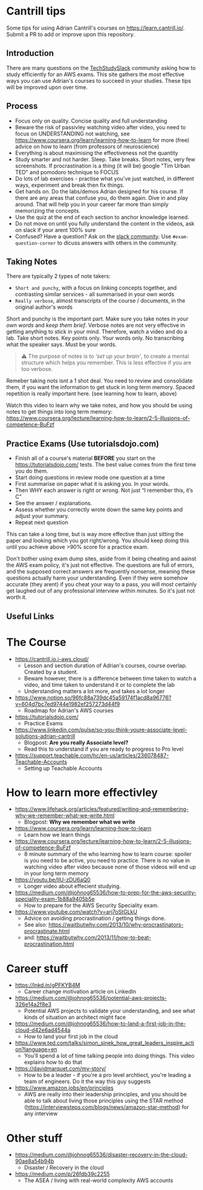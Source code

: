 # Cantrill tips
Some tips for using Adrian Cantrill's courses on https://learn.cantrill.io/. Submit a PR to add or improve upon this repository.

## Introduction
There are many questions on the [TechStudySlack](https://techstudyslack.com/) community asking how to study efficiently for an AWS exams. This site gathers the
most effective ways you can use Adrian's courses to succeed in your studies. These tips will be improved upon over time. 

## Process
* Focus only on quality. Concise quality and full understanding
* Beware the risk of passivley watching video after video, you need to focus on UNDERSTANDING not watching, see https://www.coursera.org/learn/learning-how-to-learn for more (free) advice on how to learn (from professors of neuroscience) 
* Everything is about maximising the effectiveness not the quantity
* Study smarter and not harder. Sleep. Take breaks. Short notes, very few screenshots. If procrastination is a thing (it will be) google "Tim Urban TED" and pomodoro technique to FOCUS
* Do lots of lab exercises - practise what you’ve just watched, in different ways, experiment and break then fix things.
* Get hands on. Do the labs/demos Adrian designed for his course. If there are any areas that confuse you, do them again. Dive in and play around. That will help you in your career far more than simply memorizing the concepts.
* Use the quiz at the end of each section to anchor knowledge learned.
* Do not move on until you fully understand the content in the videos, ask on slack if your arent 100% sure
* Confused? Have a question? Ask on the [slack community](https://techstudyslack.com/). Use `#exam-question-corner` to dicuss answers with others in the community. 

## Taking Notes
There are typically 2 types of note takers:
* `Short and punchy`, with a focus on linking concepts together, and contrasting similar services - all summarised in your own words
* `Really verbose`, almost transcripts of the course / documents, in the original author's words

Short and punchy is the important part. Make sure you take notes *in your own words* and *keep them brief*. Verbose notes are not very effective in getting anything to stick in your mind. Therefore, watch a video and do a lab. Take short notes. Key points only. Your words only. No transcribing what the speaker says.
Must be your words.

> ⚠️ The purpose of notes is to *'set up your brain'*, to create a mental structure which helps you remember. This is less effective if you are too verbose.

Remeber taking nots isnt a 1 shot deal. You need to review and consolidate them, if you want the information to get stuck in long term memory. Spaced repetition is really important here. (see learning how to learn, above)

Watch this video to learn why we take notes, and how you should be using notes to get things into long term memory: https://www.coursera.org/lecture/learning-how-to-learn/2-5-illusions-of-competence-BuFzf

## Practice Exams (Use tutorialsdojo.com)
* Finish all of a course's material **BEFORE** you start on the https://tutorialsdojo.com/ tests. The best value comes from the first time you do them.
* Start doing questions in review mode one question at a time
* First summarise on paper what it is asking you. In your words. 
* Then WHY each answer is right or wrong. Not just “I remember this, it’s C”
* See the answer / explanations. 
* Assess whether you correctly wrote down the same key points and adjust your summary.
* Repeat next question

This can take a long time, but is way more effective than just sitting the paper and looking which you got right/wrong. You should keep doing this until you achieve above >90% score for a practice exam.

Don't bother using exam dump sites, aside from it being cheating and aainst the AWS exam policy, it's just not effective. The questions are full of errors, and the supposed correct answers are frequently nonsense, meaning these questions actually harm your understanding. Even if they were somehow accurate (they arent) if you cheat your way to a pass, you will most certainly get laughed out of any professional interview within minutes. So it's just not worth it.

## Useful Links
# The Course
* https://cantrill.io.i-aws.cloud/
  * Lesson and section duration of Adrian's courses, course overlap. Created by a student.
  * Beware however, there is a difference between time taken to watch a video, and time taken to understand it or to complete the lab
  * Understanding matters a lot more, and takes a lot longer
* https://www.notion.so/96fc88a739dc45a59174f1acd8a96776?v=604d7bc7ed9744e1982ef257273d44f9 
  * Roadmap for Adrian's AWS courses
* https://tutorialsdojo.com/
  * Practice Exams
* https://www.linkedin.com/pulse/so-you-think-youre-associate-level-solutions-adrian-cantrill
  * Blogpost: **Are you really Associate level?**
  * Read this to understand if you are ready to progress to Pro level
* https://support.teachable.com/hc/en-us/articles/236078487-Teachable-Accounts
  * Setting up Teachable Accounts
  
# How to learn more effectivley 
* https://www.lifehack.org/articles/featured/writing-and-remembering-why-we-remember-what-we-write.html
  * Blogpost: **Why we remember what we write**
* https://www.coursera.org/learn/learning-how-to-learn
  * Learn how we learn things  
* https://www.coursera.org/lecture/learning-how-to-learn/2-5-illusions-of-competence-BuFzf
  * 8 minute summary of the who learning how to learn course: spoiler is you need to be active, you need to practice. There is no value in watching video after video because none of those videos will end up in your long term memory
* https://youtu.be/IlU-zDU6aQ0
  * Longer video about effecient studying. 
* https://medium.com/@johnog65536/how-to-prep-for-the-aws-security-speciality-exam-1b88a9405b5e
  * How to prepare for the AWS Security Speciality exam.
* https://www.youtube.com/watch?v=arj7oStGLkU
  * Advice on avoiding procrastination / getting things done.
  * See also: https://waitbutwhy.com/2013/10/why-procrastinators-procrastinate.html
  * and: https://waitbutwhy.com/2013/11/how-to-beat-procrastination.html 
  
# Career stuff
* https://lnkd.in/gPFKYB4M
  * Career change motivation article on LinkedIn
* https://medium.com/@johnog65536/potential-aws-projects-326e14a2f8e3
  * Potential AWS projects to validate your understanding, and see what kinds of situation an architect might face
* https://medium.com/@johnog65536/how-to-land-a-first-job-in-the-cloud-d42e6ad4544a
  * How to land your first job in the cloud 
* https://www.ted.com/talks/simon_sinek_how_great_leaders_inspire_action?language=en
  * You'll spend a lot of time talking people into doing things. This video explains how to do that
* https://davidmarquet.com/my-story/
  *  How to be a leader - if you're a pro level archtiect, you're leading a team of engineers. Do it the way this guy suggests
* https://www.amazon.jobs/en/principles
  * AWS are really into their leadership principles, and you should be able to talk about living those principles using the STAR method (https://interviewsteps.com/blogs/news/amazon-star-method) for any interview 
  
# Other stuff
* https://medium.com/@johnog65536/disaster-recovery-in-the-cloud-90ae8a54b94b
  * Disaster / Recovery in the cloud
* https://medium.com/p/26fdb39c2255
  * The ASEA / living with real-world complexity AWS accounts
